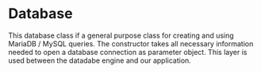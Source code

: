 # Database

This database class if a general purpose class for creating and using MariaDB / MySQL queries. The constructor takes all necessary information needed to open a database connection as parameter object. This layer is used between the datadabe engine and our application.
